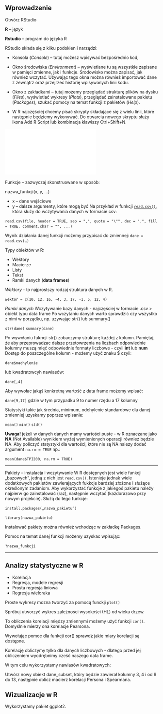 Wprowadzenie
------------

Otwórz RStudio

**R** – język

**Rstudio** – program do języka R

RStudio składa się z kilku podokien i narzędzi:

-   Konsola (*Console*) – tutaj możesz wpisywać bezpośrednio kod,

-   Okno środowiska (*Environment*) – wyświetlane tu są wszystkie
    zapisane w pamięci zmienne, jak i funkcje. Środowisko można zapisać,
    jak również wczytać. Używając tego okna można również importować
    dane z zewnątrz oraz przejrzeć historię wpisywanych linii kodu.

-   Okno z zakładkami – tutaj możemy przeglądać strukturę plików na
    dysku (*Files*), wyświetlać wykresy (*Plots*), przeglądać
    zainstalowane pakietu (*Packages*), szukać pomocy na temat funkcji z
    pakietów (*Help*).

-   W R najczęściej chcemy pisać skrypty składające się z wielu linii,
    które następnie będziemy wykonywać. Do otwarcia nowego skryptu służy
    ikona Add R Script lub kombinacja klawiszy Ctrl+Shift+N.

![Podstawy R - cheat sheet](base-r.pdf)

Funkcje – zazwyczaj skonstruowane w sposób:

nazwa\_funkcji(x, y, …)

-   x – dane wejściowe
-   y – dalsze argumenty, które mogą być Na przykład w funkcji
    [`read.csv()`](https://stat.ethz.ch/R-manual/R-devel/library/utils/html/read.table.html),
    która służy do wczytywania danych w formacie csv:

`read.csv(file, header = TRUE, sep = ",", quote = "\"", dec = ".", fill = TRUE, comment.char = "", ...)`

Wynik działania danej funkcji możemy przypisać do zmiennej:
`dane = read.csv(…)`

Typy obiektów w R:

-   Wektory
-   Macierze
-   Listy
-   Tekst
-   Ramki danych (**data frames**)

*Wektory* - to najprostszy rodzaj struktura danych w R.

`wektor = c(10, 12, 16, -4, 3, 17, -1, 5, 12, 4)`

*Ramki danych* Wczytywanie bazy danych - najczęściej w formacie .csv
&gt; obiekt typu data frame Po wczytaniu danych warto sprawdzić czy
wszystko z nimi w porządku, np. uzywając str() lub summary()

`str(dane)` `summary(dane)`

Po wywołaniu fukncji str() zobaczymy strukturę każdej z kolumn.
Pamiętaj, że aby przeprowadzac dalsze przetowrzenia na liczbach
odpowiednie kolumny muszą mięć odpowiednie formaty liczbowe - czyli
**int** lub **num** Dostęp do poszczególne kolumn - możemy użyć znaku $
czyli:

`dane$nachylenie`

lub kwadratowcyh nawiasów:

`dane[,4]`

Aby wywołac jakąś konkretną wartość z data frame możemy wpisać:

`dane[9,17]` gdzie w tym przypadku 9 to numer rzędu a 17 kolumny

Statystyki takie jak średnia, minimum, odchylenie standardowe dla danej
zmienniej uzyskamy poprzez wpisanie:

`mean()` `min()` `std()`

**Uwaga!** jeżeli w danych danych mamy wartości puste - w R oznaczane
jako **NA** (Not Available) wynikiem wyżej wymienionych operacji również
będzie NA. Aby policzyć statystyki dla wartości, które nie są NA nalezy
dodać argument `na.rm = TRUE` np.:

`mean(dane$TPI200, na.rm = TRUE)`

------------------------------------------------------------------------

Pakiety – instalacja i wczytywanie W R dostępnych jest wiele funkcji
„bazowych”, jedną z nich jest `read.csv()`. Istenieje jednak wiele
dodatkowych pakietów zawierających fukkcje bardziej złożone i służące
określonym zadaniom. Aby wykorzystać funkcje z jakiegoś pakietu należy
najpierw go zainstalować (raz), następnie wczytać (każdorazowo przy
nowym projekcie). Służą do tego funkcje:

`install.packages(„nazwa_pakietu”)`

`library(nazwa_pakietu)`

Instalować pakiety można również wchodząc w zakładkę Packages.

Pomoc na temat danej funkcji możemy uzyskac wpisując:

`?nazwa_funkcji`

------------------------------------------------------------------------

Analizy statystyczne w R
------------------------

-   Korelacja
-   Regresja, modele regresji
-   Prosta regresja liniowa
-   Regresja wieloraka

Proste wykresy mozna tworzyć za pomocą funckji `plot()`

Spróbuj utworzyć wykres zależności wysokości (HL) od wieku drzew.

To obliczenia korelacji między zmiennymi możemy użyć funkcji `cor()`.
Domyślnie mierzy ona korelacje Pearsona.

Wywołując pomoc dla funkcji cor() sprawdź jakie miary korelacji są
dostępne.

Korelację obliczymy tylko dla danych liczbowych - dlatego przed jej
obliczeniem wyodrębnimy cześć naszego data frame.

W tym celu wykorzystamy nawiasów kwadratowych:

Utwórz nowy obiekt dane\_subset, który będzie zawierał kolumny 3, 4 i od
9 do 13, następnie oblicz macierz korelacji Persona i Spearmana.

Wizualizacje w R
----------------

Wykorzystamy pakiet ggplot2.
